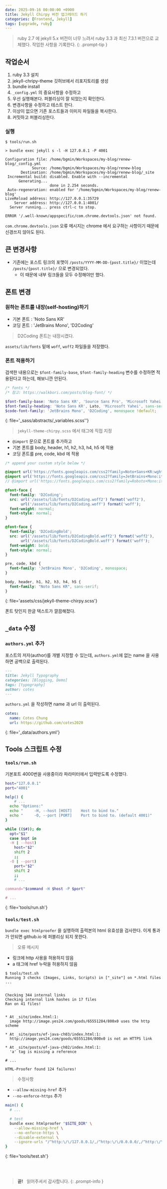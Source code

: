 ```yaml
---
date: 2025-09-16 00:00:00 +0900
title: Jekyll Chirpy 버전 업그레이드 하기
categories: [Frontend, Jekyll]
tags: [upgrade, ruby]
---
```


> ruby 2.7 에 jekyll 5.x 버전이 너무 느려서 ruby 3.3 과 최신 7.3.1 버전으로 교체했다. 작업한 사항을 기록한다.
{: .prompt-tip }


## 작업순서

1. ruby 3.3 설치
2. jekyll-chripy-theme 깃허브에서 리포지토리를 생성
3. bundle install
4. `_config.yml` 의 중요사항을 수정하고
5. 우선 실행해본다. 퍼블리싱이 잘 되었는지 확인한다.
6. 변경사항을 수정하고 테스트 한다.
7. 이상이 없으면 기존 포스트들과 이미지 파일들을 복사한다. 
8. 커밋하고 퍼블리싱한다.

### 실행

```console
$ tools/run.sh

> bundle exec jekyll s -l -H 127.0.0.1 -P 4001

Configuration file: /home/bgmin/Workspaces/my-blog/renew-blog/_config.yml
            Source: /home/bgmin/Workspaces/my-blog/renew-blog
       Destination: /home/bgmin/Workspaces/my-blog/renew-blog/_site
 Incremental build: disabled. Enable with --incremental
      Generating... 
                    done in 2.254 seconds.
 Auto-regeneration: enabled for '/home/bgmin/Workspaces/my-blog/renew-blog'
LiveReload address: http://127.0.0.1:35729
    Server address: http://127.0.0.1:4001/
  Server running... press ctrl-c to stop.

ERROR '/.well-known/appspecific/com.chrome.devtools.json' not found.
```

`com.chrome.devtools.json` 오류 메시지는 chrome 에서 요구하는 사항이기 때문에 신경쓰지 않아도 된다.

## 큰 변경사항

- 기존에는 포스트 링크의 포맷이 `/posts/YYYY-MM-DD-{post.title}/` 이었는데 `/posts/{post.title}/` 으로 변경되었다.
	- 이 때문에 내부 링크들을 모두 수정해야만 했다.


## 폰트 변경

### 원하는 폰트를 내장(self-hosting)하기

- 기본 폰트 : 'Noto Sans KR'
- 코딩 폰트 : 'JetBrains Mono', 'D2Coding'

> D2Coding 폰트는 내장시켰다.

`assets/lib/fonts` 밑에 `woff`, `woff2` 파일들을 저장했다.

### 폰트 적용하기

검색한 내용으로는 `$font-family-base`, `$font-family-heading` 변수를 수정하면 적용된다고 하는데, 해보니깐 안된다.

```scss
/* fonts */
/* 참고: https://walkbori.com/posts/blog-font/ */

$font-family-base: 'Noto Sans KR', 'Source Sans Pro', 'Microsoft Yahei', sans-serif !default;
$font-family-heading: 'Noto Sans KR', Lato, 'Microsoft Yahei', sans-serif !default;
$code-font-family: 'JetBrains Mono', 'D2Coding', monospace !default;
```
{: file='_sass/abstracts/_variables.scss''}

> `jekyll-theme-chirpy.scss` 에서 태그에 직접 지정

- `@import` 문으로 폰트를 추가하고
- 기본 폰트를 body, header, h1, h2, h3, h4, h5 에 적용
- 코딩 폰트를 pre, code, kbd 에 적용

```scss
/* append your custom style below */

@import url('https://fonts.googleapis.com/css2?family=Noto+Sans+KR:wght@100;300;400;500;700;900&display=swap');
@import url('https://fonts.googleapis.com/css2?family=JetBrains+Mono:ital,wght@0,100..800;1,100..800&display=swap');
// @import url('https://fonts.googleapis.com/css2?family=Roboto+Mono:ital,wght@0,100..700;1,100..700&display=swap');

@font-face {
  font-family: 'D2Coding';
  src: url('/assets/lib/fonts/D2Coding.woff2') format('woff2'),
       url('/assets/lib/fonts/D2Coding.woff') format('woff');
  font-weight: normal;
  font-style: normal;
}

@font-face {
  font-family: 'D2CodingBold';
  src: url('/assets/lib/fonts/D2CodingBold.woff2') format('woff2'),
       url('/assets/lib/fonts/D2CodingBold.woff') format('woff');
  font-weight: bold;
  font-style: normal;
}

pre, code, kbd {
  font-family: 'JetBrains Mono', 'D2Coding', monospace;
}

body, header, h1, h2, h3, h4, h5 {
  font-family: "Noto Sans KR", sans-serif;
}
```
{: file='assets/css/jekyll-theme-chirpy.scss'}

폰트 탓인지 한글 텍스트가 깔끔해졌다.

## `_data` 수정

### `authors.yml` 추가

포스트의 저자(author)를 개별 지정할 수 있는데, `authors.yml`에 없는 name 을 사용하면 공백으로 출력된다.

```md
---
title: Jekyll Typography
categories: [Blogging, Demo]
tags: [typography]
author: cotes
---
```

`authors.yml` 을 작성하면 name 과 url 이 출력된다.

```yml
cotes:
  name: Cotes Chung
  url: https://github.com/cotes2020
```
{: file='_data/authors.yml'}

## Tools 스크립트 수정

### `tools/run.sh`

기본포트 4000번을 사용중이라 파라미터에서 입력받도록 수정했다. 

```bash
host="127.0.0.1"
port="4001"

help() {
	# ...
  echo "Options:"
  echo "     -H, --host [HOST]    Host to bind to."
  echo "     -O, --port [PORT]    Port to bind to. (default 4001)"
}

while (($#)); do
  opt="$1"
  case $opt in
  -H | --host)
    host="$2"
    shift 2
    ;;
  -O | --port)
    port="$2"
    shift 2
    ;;
	# ...

command="$command -H $host -P $port"

# ...
```
{: file='tools/run.sh'}

### `tools/test.sh`

`bundle exec htmlproofer` 을 실행하여 출력본의 html 유효성을 검사한다. 이게 통과가 안되면 github.io 에 퍼블리싱 되지 못한다.

> 오류 메시지

- 링크에 http 사용을 허용하지 않음
- a 태그에 href 누락을 허용하지 않음

```console
$ tools/test.sh
Running 3 checks (Images, Links, Scripts) in ["_site"] on *.html files ...


Checking 344 internal links
Checking internal link hashes in 17 files
Ran on 41 files!


* At _site/index.html:1:
  image http://image.yes24.com/goods/65551284/800x0 uses the http scheme

* At _site/posts/ef-java-ch03/index.html:1:
  http://image.yes24.com/goods/65551284/800x0 is not an HTTPS link

* At _site/posts/ef-java-ch02/index.html:1:
  'a' tag is missing a reference

# ...

HTML-Proofer found 124 failures!
```

> 수정사항

- `--allow-missing-href` 추가
- `--no-enforce-https` 추가

```bash
main() {
  # ...

  # test
  bundle exec htmlproofer "$SITE_DIR" \
    --allow-missing-href \
    --no-enforce-https \
    --disable-external \
    --ignore-urls "/^http:\/\/127.0.0.1/,/^http:\/\/0.0.0.0/,/^http:\/\/localhost/"
}
```
{: file='tools/test.sh'}


&nbsp; <br />
&nbsp; <br />

> **끝!** &nbsp; 읽어주셔서 감사합니다.
{: .prompt-info }
